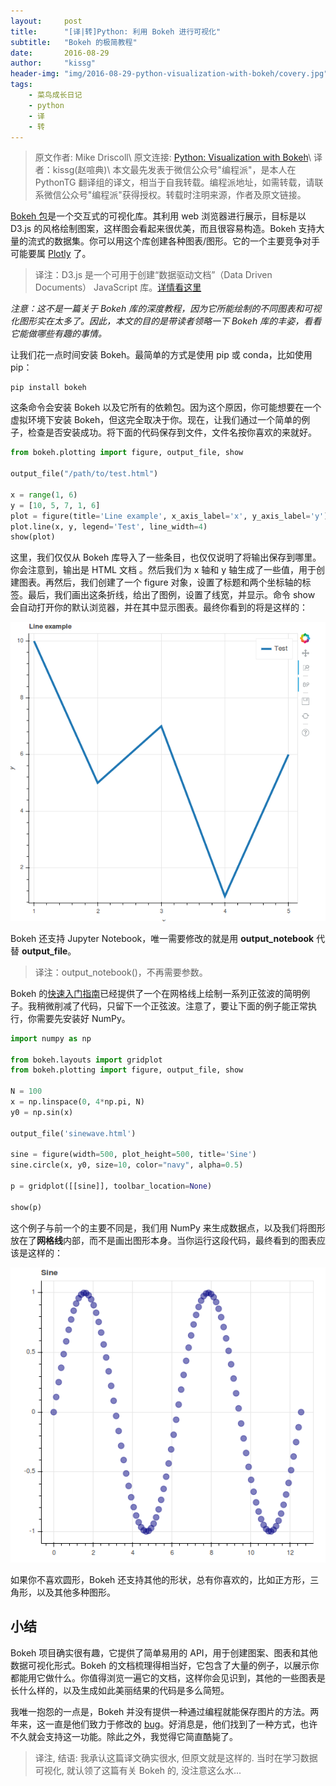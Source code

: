 ```yaml
---
layout:	    post
title:      "[译|转]Python: 利用 Bokeh 进行可视化"
subtitle:   "Bokeh 的极简教程"
date:       2016-08-29
author:     "kissg"
header-img: "img/2016-08-29-python-visualization-with-bokeh/covery.jpg"
tags:
    - 菜鸟成长日记
    - python
    - 译
    - 转
---
```


> 原文作者: Mike Driscoll\\
原文连接: [Python: Visualization with Bokeh](http://www.blog.pythonlibrary.org/2016/07/27/python-visualization-with-bokeh/)\\
译者：kissg(赵喧典)\\
本文最先发表于微信公众号"编程派"，是本人在 PythonTG 翻译组的译文，相当于自我转载。编程派地址，如需转载，请联系微信公众号"编程派"获得授权。转载时注明来源，作者及原文链接。

[Bokeh 包](http://bokeh.pydata.org/en/latest/)是一个交互式的可视化库。其利用 web 浏览器进行展示，目标是以 D3.js 的风格绘制图案，这样图会看起来很优美，而且很容易构造。Bokeh 支持大量的流式的数据集。你可以用这个库创建各种图表/图形。它的一个主要竞争对手可能要属 [Plotly](https://plot.ly/) 了。

> 译注：D3.js 是一个可用于创建“数据驱动文档”（Data Driven Documents） JavaScript 库。[详情看这里](https://d3js.org/)

*注意：这不是一篇关于 Bokeh 库的深度教程，因为它所能绘制的不同图表和可视化图形实在太多了。因此，本文的目的是带读者领略一下 Bokeh 库的丰姿，看看它能做哪些有趣的事情。*

让我们花一点时间安装 Bokeh。最简单的方式是使用 pip 或 conda，比如使用 pip：

```shell
pip install bokeh
```

这条命令会安装 Bokeh 以及它所有的依赖包。因为这个原因，你可能想要在一个虚拟环境下安装 Bokeh，但这完全取决于你。现在，让我们通过一个简单的例子，检查是否安装成功。将下面的代码保存到文件，文件名按你喜欢的来就好。

```python
from bokeh.plotting import figure, output_file, show

output_file("/path/to/test.html")

x = range(1, 6)
y = [10, 5, 7, 1, 6]
plot = figure(title='Line example', x_axis_label='x', y_axis_label='y')
plot.line(x, y, legend='Test', line_width=4)
show(plot)
```

这里，我们仅仅从 Bokeh 库导入了一些条目，也仅仅说明了将输出保存到哪里。你会注意到，输出是 HTML 文档 。然后我们为 x 轴和 y 轴生成了一些值，用于创建图表。再然后，我们创建了一个 figure 对象，设置了标题和两个坐标轴的标签。最后，我们画出这条折线，给出了图例，设置了线宽，并显示。命令 show 会自动打开你的默认浏览器，并在其中显示图表。最终你看到的将是这样的：

![Line example](/img/2016-08-29-python-visualization-with-bokeh/bokeh_line.png)

Bokeh 还支持 Jupyter Notebook，唯一需要修改的就是用 **output_notebook** 代替 **output_file**。

> 译注：output_notebook()，不再需要参数。

Bokeh 的[快速入门指南](http://bokeh.pydata.org/en/latest/docs/user_guide/quickstart.html#userguide-quickstart)已经提供了一个在网格线上绘制一系列正弦波的简明例子。我稍微削减了代码，只留下一个正弦波。注意了，要让下面的例子能正常执行，你需要先安装好 NumPy。

```python
import numpy as np

from bokeh.layouts import gridplot
from bokeh.plotting import figure, output_file, show

N = 100
x = np.linspace(0, 4*np.pi, N)
y0 = np.sin(x)

output_file('sinewave.html')

sine = figure(width=500, plot_height=500, title='Sine')
sine.circle(x, y0, size=10, color="navy", alpha=0.5)

p = gridplot([[sine]], toolbar_location=None)

show(p)
```

这个例子与前一个的主要不同是，我们用 NumPy 来生成数据点，以及我们将图形放在了**网格线**内部，而不是画出图形本身。当你运行这段代码，最终看到的图表应该是这样的：

![Sine](/img/2016-08-29-python-visualization-with-bokeh/bokeh_sine_wave.png)

如果你不喜欢圆形，Bokeh 还支持其他的形状，总有你喜欢的，比如正方形，三角形，以及其他多种图形。

## 小结

Bokeh 项目确实很有趣，它提供了简单易用的 API，用于创建图案、图表和其他数据可视化形式。Bokeh 的文档梳理得相当好，它包含了大量的例子，以展示你都能用它做什么。你值得浏览一遍它的文档，这样你会见识到，其他的一些图表是长什么样的，以及生成如此美丽结果的代码是多么简短。

我唯一抱怨的一点是，Bokeh 并没有提供一种通过编程就能保存图片的方法。两年来，这一直是他们致力于修改的 [bug](https://github.com/bokeh/bokeh/issues/538)。好消息是，他们找到了一种方式，也许不久就会支持这一功能。除此之外，我觉得它简直酷毙了。

> 译注, 结语: 我承认这篇译文确实很水, 但原文就是这样的. 当时在学习数据可视化, 就认领了这篇有关 Bokeh 的, 没注意这么水...

